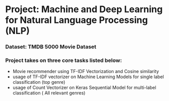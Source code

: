 # Project: Machine and Deep Learning for Natural Language Processing (NLP)
### Dataset: TMDB 5000 Movie Dataset
### Project takes on three core tasks listed below:
- Movie recommender using TF-IDF Vectorization and Cosine similarity
- usage of TF-IDF vectorizer on Machine Learning Models for single label classification (top genre)
- usage of Count Vectorizer on Keras Sequential Model for multi-label classification ( All relevant genres)

